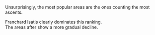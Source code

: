 Unsurprisingly, the most popular areas are the ones counting the most ascents.

Franchard Isatis clearly dominates this ranking.  
The areas after show a more gradual decline.